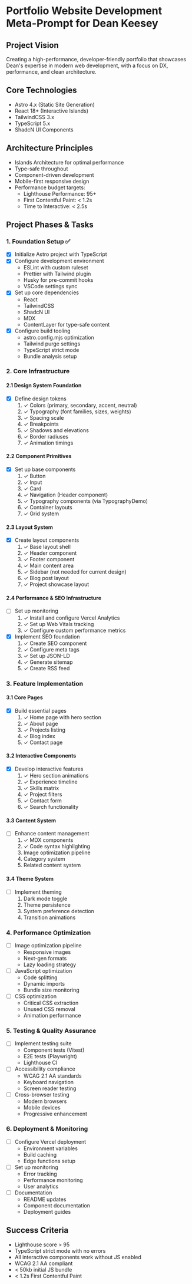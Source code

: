 # Portfolio Website Development Meta-Prompt for Dean Keesey

## Project Vision

Creating a high-performance, developer-friendly portfolio that showcases Dean's expertise in modern web development, with a focus on DX, performance, and clean architecture.

## Core Technologies

- Astro 4.x (Static Site Generation)
- React 18+ (Interactive Islands)
- TailwindCSS 3.x
- TypeScript 5.x
- ShadcN UI Components

## Architecture Principles

- Islands Architecture for optimal performance
- Type-safe throughout
- Component-driven development
- Mobile-first responsive design
- Performance budget targets:
  - Lighthouse Performance: 95+
  - First Contentful Paint: < 1.2s
  - Time to Interactive: < 2.5s

## Project Phases & Tasks

### 1. Foundation Setup ✅

- [x] Initialize Astro project with TypeScript
- [x] Configure development environment
  - ESLint with custom ruleset
  - Prettier with Tailwind plugin
  - Husky for pre-commit hooks
  - VSCode settings sync
- [x] Set up core dependencies
  - React
  - TailwindCSS
  - ShadcN UI
  - MDX
  - ContentLayer for type-safe content
- [x] Configure build tooling
  - astro.config.mjs optimization
  - Tailwind purge settings
  - TypeScript strict mode
  - Bundle analysis setup

### 2. Core Infrastructure

#### 2.1 Design System Foundation
- [x] Define design tokens
  1. ✓ Colors (primary, secondary, accent, neutral)
  2. ✓ Typography (font families, sizes, weights)
  3. ✓ Spacing scale
  4. ✓ Breakpoints
  5. ✓ Shadows and elevations
  6. ✓ Border radiuses
  7. ✓ Animation timings

#### 2.2 Component Primitives
- [x] Set up base components
  1. ✓ Button
  2. ✓ Input
  3. ✓ Card
  4. ✓ Navigation (Header component)
  5. ✓ Typography components (via TypographyDemo)
  6. ✓ Container layouts
  7. ✓ Grid system

#### 2.3 Layout System
- [x] Create layout components
  1. ✓ Base layout shell
  2. ✓ Header component
  3. ✓ Footer component
  4. ✓ Main content area
  5. ✓ Sidebar (not needed for current design)
  6. ✓ Blog post layout
  7. ✓ Project showcase layout

#### 2.4 Performance & SEO Infrastructure
- [ ] Set up monitoring
  1. ✓ Install and configure Vercel Analytics
  2. ✓ Set up Web Vitals tracking
  3. ✓ Configure custom performance metrics
- [x] Implement SEO foundation
  1. ✓ Create SEO component
  2. ✓ Configure meta tags
  3. ✓ Set up JSON-LD
  4. ✓ Generate sitemap
  5. ✓ Create RSS feed

### 3. Feature Implementation

#### 3.1 Core Pages
- [x] Build essential pages
  1. ✓ Home page with hero section
  2. ✓ About page
  3. ✓ Projects listing
  4. ✓ Blog index
  5. ✓ Contact page

#### 3.2 Interactive Components
- [x] Develop interactive features
  1. ✓ Hero section animations
  2. ✓ Experience timeline
  3. ✓ Skills matrix
  4. ✓ Project filters
  5. ✓ Contact form
  6. ✓ Search functionality

#### 3.3 Content System
- [ ] Enhance content management
  1. ✓ MDX components
  2. ✓ Code syntax highlighting
  3. Image optimization pipeline
  4. Category system
  5. Related content system

#### 3.4 Theme System
- [ ] Implement theming
  1. Dark mode toggle
  2. Theme persistence
  3. System preference detection
  4. Transition animations

### 4. Performance Optimization

- [ ] Image optimization pipeline
  - Responsive images
  - Next-gen formats
  - Lazy loading strategy
- [ ] JavaScript optimization
  - Code splitting
  - Dynamic imports
  - Bundle size monitoring
- [ ] CSS optimization
  - Critical CSS extraction
  - Unused CSS removal
  - Animation performance

### 5. Testing & Quality Assurance

- [ ] Implement testing suite
  - Component tests (Vitest)
  - E2E tests (Playwright)
  - Lighthouse CI
- [ ] Accessibility compliance
  - WCAG 2.1 AA standards
  - Keyboard navigation
  - Screen reader testing
- [ ] Cross-browser testing
  - Modern browsers
  - Mobile devices
  - Progressive enhancement

### 6. Deployment & Monitoring

- [ ] Configure Vercel deployment
  - Environment variables
  - Build caching
  - Edge functions setup
- [ ] Set up monitoring
  - Error tracking
  - Performance monitoring
  - User analytics
- [ ] Documentation
  - README updates
  - Component documentation
  - Deployment guides

## Success Criteria
- Lighthouse score > 95
- TypeScript strict mode with no errors
- All interactive components work without JS enabled
- WCAG 2.1 AA compliant
- < 50kb initial JS bundle
- < 1.2s First Contentful Paint
